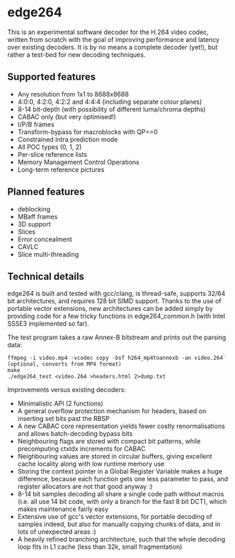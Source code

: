 edge264
=======

This is an experimental software decoder for the H.264 video codec, written from scratch with the goal of improving performance and latency over existing decoders. It is by no means a complete decoder (yet!), but rather a test-bed for new decoding techniques.


Supported features
------------------

* Any resolution from 1x1 to 8688x8688
* 4:0:0, 4:2:0, 4:2:2 and 4:4:4 (including separate colour planes)
* 8-14 bit-depth (with possibility of different luma/chroma depths)
* CABAC only (but very optimised!)
* I/P/B frames
* Transform-bypass for macroblocks with QP==0
* Constrained Intra prediction mode
* All POC types (0, 1, 2)
* Per-slice reference lists
* Memory Management Control Operations
* Long-term reference pictures


Planned features
----------------

* deblocking
* MBaff frames
* 3D support
* Slices
* Error concealment
* CAVLC
* Slice multi-threading


Technical details
-----------------

edge264 is built and tested with gcc/clang, is thread-safe, supports 32/64 bit architectures, and requires 128 bit SIMD support. Thanks to the use of portable vector extensions, new architectures can be added simply by providing code for a few tricky functions in edge264_common.h (with Intel SSSE3 implemented so far).

The test program takes a raw Annex-B bitstream and prints out the parsing data:
```
ffmpeg -i video.mp4 -vcodec copy -bsf h264_mp4toannexb -an video.264` (optional, converts from MP4 format)
make
./edge264_test <video.264 >headers.html 2>dump.txt
```

Improvements versus existing decoders:
* Minimalistic API (2 functions)
* A general overflow protection mechanism for headers, based on inserting set bits past the RBSP
* A new CABAC core representation yields fewer costly renormalisations and allows batch-decoding bypass bits
* Neighbouring flags are stored with compact bit patterns, while precomputing ctxIdx increments for CABAC
* Neighbouring values are stored in circular buffers, giving excellent cache locality along with low runtime memory use
* Storing the context pointer in a Global Register Variable makes a huge difference, because each function gets one less parameter to pass, and register allocators are not that good anyway :)
* 8-14 bit samples decoding all share a single code path without macros (i.e. all use 14 bit code, with only a branch for the fast 8 bit DCT), which makes maintenance fairly easy
* Extensive use of gcc's vector extensions, for portable decoding of samples indeed, but also for manually copying chunks of data, and in lots of unexpected areas :)
* A heavily refined branching architecture, such that the whole decoding loop fits in L1 cache (less than 32k, small fragmentation)
